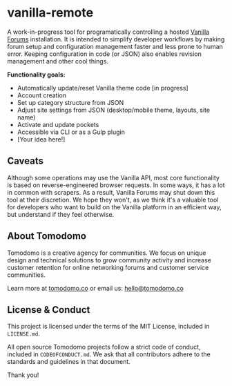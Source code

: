 # vanilla-remote

A work-in-progress tool for programatically controlling a hosted [Vanilla Forums](https://vanillaforums.com/) installation. It is intended to simplify developer workflows by making forum setup and configuration management faster and less prone to human error. Keeping configuration in code (or JSON) also enables revision management and other cool things.

**Functionality goals:**

+ Automatically update/reset Vanilla theme code [in progress]
+ Account creation
+ Set up category structure from JSON
+ Adjust site settings from JSON (desktop/mobile theme, layouts, site name)
+ Activate and update pockets
+ Accessible via CLI or as a Gulp plugin
+ [Your idea here!]

## Caveats

Although some operations may use the Vanilla API, most core functionality is based on reverse-engineered browser requests. In some ways, it has a lot in common with scrapers. As a result, Vanilla Forums may shut down this tool at their discretion. We hope they won't, as we think it's a valuable tool for developers who want to build on the Vanilla platform in an efficient way, but understand if they feel otherwise.

## About Tomodomo

Tomodomo is a creative agency for communities. We focus on unique design and technical solutions to grow community activity and increase customer retention for online networking forums and customer service communities.

Learn more at [tomodomo.co](https://tomodomo.co) or email us: [hello@tomodomo.co](mailto:hello@tomodomo.co)

## License & Conduct

This project is licensed under the terms of the MIT License, included in `LICENSE.md`.

All open source Tomodomo projects follow a strict code of conduct, included in `CODEOFCONDUCT.md`. We ask that all contributors adhere to the standards and guidelines in that document.

Thank you!
